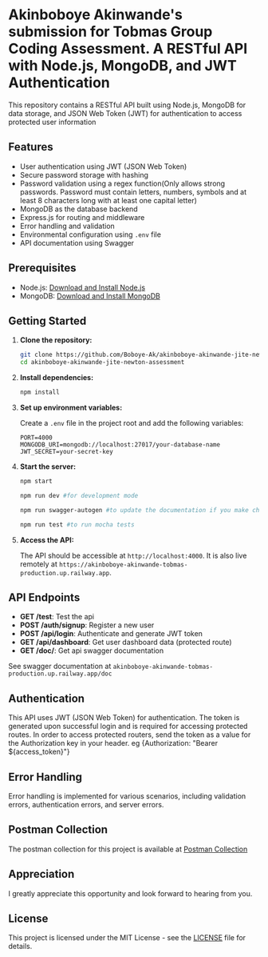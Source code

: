 # Akinboboye Akinwande's submission for Tobmas Group Coding Assessment. A RESTful API with Node.js, MongoDB, and JWT Authentication

This repository contains a RESTful API built using Node.js, MongoDB for data storage, and JSON Web Token (JWT) for authentication to access protected user information

## Features

- User authentication using JWT (JSON Web Token)
- Secure password storage with hashing
- Password validation using a regex function(Only allows strong passwords. Password must contain letters, numbers, symbols and at least 8 characters long with at least one capital letter)
- MongoDB as the database backend
- Express.js for routing and middleware
- Error handling and validation
- Environmental configuration using `.env` file
- API documentation using Swagger

## Prerequisites

- Node.js: [Download and Install Node.js](https://nodejs.org/)
- MongoDB: [Download and Install MongoDB](https://www.mongodb.com/try/download/community)

## Getting Started

1. **Clone the repository:**

   ```bash
   git clone https://github.com/Boboye-Ak/akinboboye-akinwande-jite-newton-assessment
   cd akinboboye-akinwande-jite-newton-assessment
   ```

2. **Install dependencies:**

   ```bash
   npm install
   ```

3. **Set up environment variables:**

   Create a `.env` file in the project root and add the following variables:

   ```plaintext
   PORT=4000
   MONGODB_URI=mongodb://localhost:27017/your-database-name
   JWT_SECRET=your-secret-key
   ```

4. **Start the server:**

   ```bash
   npm start
   ```

   ```bash
   npm run dev #for development mode
   ```

   ```bash
   npm run swagger-autogen #to update the documentation if you make changes
   ```

    ```bash
   npm run test #to run mocha tests
   ```

5. **Access the API:**

   The API should be accessible at `http://localhost:4000`.
   It is also live remotely at `https://akinboboye-akinwande-tobmas-production.up.railway.app`.

## API Endpoints

- **GET /test**: Test the api
- **POST /auth/signup**: Register a new user
- **POST /api/login**: Authenticate and generate JWT token
- **GET /api/dashboard**: Get user dashboard data (protected route)
- **GET /doc/**: Get api swagger documentation

See swagger documentation at `akinboboye-akinwande-tobmas-production.up.railway.app/doc`

## Authentication

This API uses JWT (JSON Web Token) for authentication. The token is generated upon successful login and is required for accessing protected routes. In order to access protected routers, send the token as a value for the Authorization key in your header. eg {Authorization: "Bearer ${access_token}"}

## Error Handling

Error handling is implemented for various scenarios, including validation errors, authentication errors, and server errors.

## Postman Collection

The postman collection for this project is available at [Postman Collection](https://www.postman.com/planetary-rocket-306155/workspace/public-workspace/collection/18499196-6eb87ad3-f9f6-40b3-a384-115cfbc34d03?action=share&creator=18499196&active-environment=18499196-94083831-2784-437f-bc2e-30266dd6e512)

## Appreciation

I greatly appreciate this opportunity and look forward to hearing from you.

## License

This project is licensed under the MIT License - see the [LICENSE](LICENSE) file for details.
